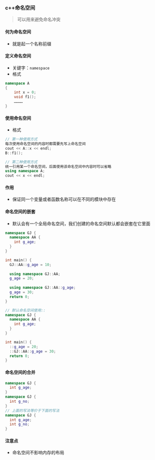### c++命名空间

> 可以用来避免命名冲突

#### 何为命名空间

* 就是起一个名称前缀

#### 定义命名空间

* 关键字：```namespace```
* 格式

```c++
namespace A 
{
    int x = 0;
    void f1();
    …………
}
```

#### 使用命名空间

* 格式

```c++
// 第一种使用方式
每次使用命名空间的内容时都需要先写上命名空间
cout << A::x << endl;
B::f1();

// 第二种使用方式
统一引用某一个命名空间，后面使用该命名空间中内容时可以省略
using namespace A;
cout << x << endl;
```

#### 作用

* 保证同一个变量或者函数名称可以在不同的模块中存在

#### 命名空间的嵌套

* 默认会有一个全局命名空间，我们创建的命名空间默认都会嵌套在它里面

```c++
namespace GJ {
  namespace AA {
    int g_age;
  }
}

int main() {
  GJ::AA::g_age = 10;
  
  using namespace GJ::AA;
  g_age = 20;
  
  using namespace GJ::AA::g_age;
  g_age = 30;
  return 0;
}

// 默认命名空间使用::
namespace GJ {
  namespace AA {
    int g_age;
  }
}

int main() {
  ::g_age = 20;
  ::GJ::AA::g_age = 30;
  return 0;
}
```

#### 命名空间的合并

```c++
namespace GJ {
  int g_age;
}
namespace GJ {
  int g_no;
}
// 上面的写法等价于下面的写法
namespace GJ {
  int g_age;
  int g_no;
}
```



#### 注意点

* 命名空间不影响内存的布局